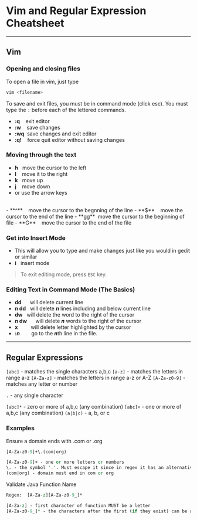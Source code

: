 # Vim and Regular Expression Cheatsheet #

----

## Vim

### Opening and closing files ###

To open a file in vim, just type 

```bash
vim <filename>
```

To save and exit files, you must be in command mode (click esc). You must type the `:` before each of the lettered commands.

- **:q** &nbsp;&nbsp;&nbsp;exit editor
- **:w** &nbsp;&nbsp;&nbsp;save changes
- **:wq** &nbsp;save changes and exit editor
- **:q!** &nbsp;&nbsp;&nbsp;force quit editor without saving changes


### Moving through the text ###

- **h** &nbsp;&nbsp;move the cursor to the left
- **l** &nbsp;&nbsp;&nbsp;move it to the right
- **k** &nbsp;&nbsp;move up
- **j** &nbsp;&nbsp;&nbsp;move down
- or use the arrow keys
<br>
- **^** &nbsp;&nbsp;&nbsp;move the cursor to the begnning of the line
- **$** &nbsp;&nbsp;&nbsp;move the cursor to the end of the line
- **gg** &nbsp;move the cursor to the beginning of file
- **G** &nbsp;&nbsp;&nbsp;move the cursor to the end of the file

### Get into Insert Mode ###

- This will allow you to type and make changes just like you would in gedit or similar
- **i** &nbsp;&nbsp;insert mode 

> To exit editing mode, press `ESC` key.

### Editing Text in Command Mode (The Basics) ###

- **dd** &nbsp;&nbsp;&nbsp;&nbsp;&nbsp;will delete current line
- ***n* dd** &nbsp;&nbsp;will delete ***n*** lines including and below current line
- **dw** &nbsp;&nbsp;will delete the word to the right of the cursor
- ***n* dw** &nbsp;&nbsp;&nbsp;&nbsp;&nbsp;will delete ***n*** words to the right of the cursor
- **x** &nbsp;&nbsp;&nbsp;&nbsp;&nbsp;&nbsp;&nbsp;&nbsp;will delete letter highlighted by the cursor 
- **:*n*** &nbsp;&nbsp;&nbsp;&nbsp;&nbsp;&nbsp;&nbsp;go to the ***n***th line in the file.

----

## Regular Expressions

`[abc]` - matches the single characters a,b,c
`[a-z]` - matches the letters in range a-z
`[A-Za-z]` - matches the letters in range a-z or A-Z
`[A-Za-z0-9]` - matches any letter or number

`.` - any single character

`[abc]*` - zero or more of a,b,c (any combination)
`[abc]+` - one or more of a,b,c (any combination)
`(a|b|c)` - a, b, or c

### Examples ###

Ensure a domain ends with .com or .org
```perl
[A-Za-z0-9]+\.(com|org)

[A-Za-z0-9]+ - one or more letters or numbers
\. - the symbol '.'. Must escape it since in regex it has an alternative meaning
(com|org) - domain must end in com or org
```


Validate Java Function Name
```perl
Regex:  [A-Za-z][A-Za-z0-9_]*

[A-Za-z] - first character of function MUST be a letter
[A-Za-z0-9_]* - the characters after the first (if they exist) can be a letter, number, or underscore.
```
